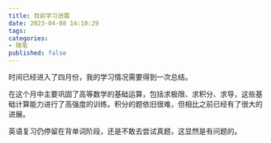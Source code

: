 ```yaml
---
title: 目前学习进展
date: 2023-04-08 14:10:29
tags:
categories:
- 随笔
published: false
---
```


时间已经进入了四月份，我的学习情况需要得到一次总结。

在这个月中主要巩固了高等数学的基础运算，包括求极限、求积分、求导，这些基础计算能力进行了高强度的训练。积分的题依旧很难，但相比之前已经有了很大的进展。

英语复习仍停留在背单词阶段，还是不敢去尝试真题，这显然是有问题的。

